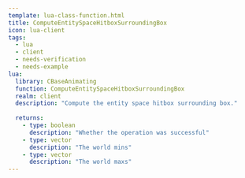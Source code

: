```yaml
---
template: lua-class-function.html
title: ComputeEntitySpaceHitboxSurroundingBox
icon: lua-client
tags:
  - lua
  - client
  - needs-verification
  - needs-example
lua:
  library: CBaseAnimating
  function: ComputeEntitySpaceHitboxSurroundingBox
  realm: client
  description: "Compute the entity space hitbox surrounding box."
  
  returns:
    - type: boolean
      description: "Whether the operation was successful"
    - type: vector
      description: "The world mins"
    - type: vector
      description: "The world maxs"
---
```

